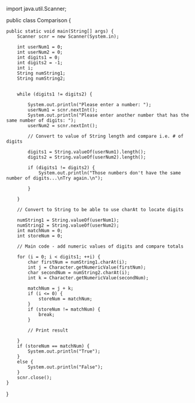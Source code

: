 import java.util.Scanner;

public class Comparison {

	public static void main(String[] args) {
		Scanner scnr = new Scanner(System.in);

		int userNum1 = 0;
		int userNum2 = 0;
		int digits1 = 0;
		int digits2 = -1;
		int i;
		String numString1;
		String numString2;
		

		while (digits1 != digits2) {

			System.out.println("Please enter a number: ");
			userNum1 = scnr.nextInt();
			System.out.println("Please enter another number that has the same number of digits: ");
			userNum2 = scnr.nextInt();

			// Convert to value of String length and compare i.e. # of digits

			digits1 = String.valueOf(userNum1).length();
			digits2 = String.valueOf(userNum2).length();

			if (digits1 != digits2) {
				System.out.println("Those numbers don't have the same number of digits...\nTry again.\n");

			}

		}
		
		// Convert to String to be able to use charAt to locate digits
		
		numString1 = String.valueOf(userNum1);
		numString2 = String.valueOf(userNum2);
		int matchNum = 0;
		int storeNum = 0;
		
		// Main code - add numeric values of digits and compare totals
		
		for (i = 0; i < digits1; ++i) {
			char firstNum = numString1.charAt(i);
			int j = Character.getNumericValue(firstNum);
			char secondNum = numString2.charAt(i);
			int k = Character.getNumericValue(secondNum);
			
			matchNum = j + k;
			if (i <= 0) {
				storeNum = matchNum;	
			}
			if (storeNum != matchNum) {
				break;
			}
			
			// Print result
				
		}
		if (storeNum == matchNum) {
			System.out.println("True");
		}
		else {
			System.out.println("False");
		}
        scnr.close();
	}

}

